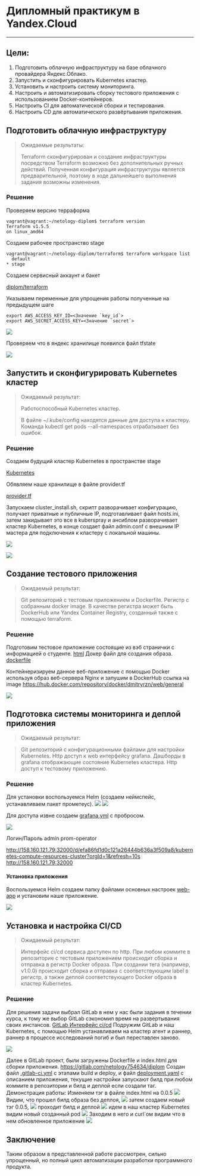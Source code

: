 # Дипломный практикум в Yandex.Cloud

---
## Цели:
1. Подготовить облачную инфраструктуру на базе облачного провайдера Яндекс.Облако.
2. Запустить и сконфигурировать Kubernetes кластер.
3. Установить и настроить систему мониторинга.
4. Настроить и автоматизировать сборку тестового приложения с использованием Docker-контейнеров.
5. Настроить CI для автоматической сборки и тестирования.
6. Настроить CD для автоматического развёртывания приложения.

## Подготовить облачную инфраструктуру

> Ожидаемые результаты:
>
> Terraform сконфигурирован и создание инфраструктуры посредством Terraform возможно без дополнительных ручных действий.
> Полученная конфигурация инфраструктуры является предварительной, поэтому в ходе дальнейшего выполнения задания возможны изменения.
### Решение
Проверяем версию терраформа
```
vagrant@vagrant:~/netology-diplom$ terraform version
Terraform v1.5.5
on linux_amd64
```
Создаем рабочее пространство stage

```
vagrant@vagrant:~/netology-diplom/terraform$ terraform workspace list
  default
* stage
```
Создаем сервисный аккаунт и бакет

[diplom/terraform](https://github.com/Dmitriy-rzn/Homework/tree/main/diplom/terraform)

Указываем переменные для упрощения работы полученные на предыдущем шаге
```
export AWS_ACCESS_KEY_ID=<Значение `key_id`>
export AWS_SECRET_ACCESS_KEY=<Значение `secret`>
```
![](https://github.com/Dmitriy-rzn/Homework/blob/main/diplom/diplom-bucket2.JPG)

Проверяем что в яндекс хранилище появился файл tfstate

![](https://github.com/Dmitriy-rzn/Homework/blob/main/diplom/tfstate.jpg)


## Запустить и сконфигурировать Kubernetes кластер

> Ожидаемый результат:
>
> Работоспособный Kubernetes кластер.
> 
> В файле ~/.kube/config находятся данные для доступа к кластеру.
> Команда kubectl get pods --all-namespaces отрабатывает без ошибок.

### Решение

Создаем будущий кластер Kubernetes в пространстве stage

[Kubernetes](https://github.com/Dmitriy-rzn/Homework/tree/main/diplom/kubernetes)

Обявляем наше хранилище в файле provider.tf

[provider.tf](https://github.com/Dmitriy-rzn/Homework/blob/main/diplom/kubernetes/terraform/provider.tf)

Запускаем cluster_install.sh, скрипт разворачивает конфигурацию, получает приватные и публичные IP, подготавливает файл hosts.ini, затем закидывает это все в kuberspray и ансиблом разворачивает кластер Kubernetes, в конце создает файл admin.conf c внешним IP мастера для подключения к кластеру с локальной машины.

![](https://github.com/Dmitriy-rzn/Homework/blob/main/diplom/cloud.JPG)

![](https://github.com/Dmitriy-rzn/Homework/blob/main/diplom/Pods.JPG)


## Создание тестового приложения

> Ожидаемый результат:

> Git репозиторий с тестовым приложением и Dockerfile.
> Регистр с собранным docker image. В качестве регистра может быть DockerHub или Yandex Container Registry, созданный также с помощью terraform.

### Решение

Подготовим тестовое приложение состоящие из вэб странички с информацией о студенте. [html](https://github.com/Dmitriy-rzn/Homework/tree/main/diplom/webapp/html)
Докер файл для создания образа. [dockerfile](https://github.com/Dmitriy-rzn/Homework/blob/main/diplom/webapp/dockerfile)

Контейнеризируем данное веб-приложение с помощью Docker используя образ веб-сервера Nginx и запушим в DockerHub ссылка на image
https://hub.docker.com/repository/docker/dmitryrzn/web/general

![](https://github.com/Dmitriy-rzn/Homework/blob/main/diplom/dockerhub.JPG)



## Подготовка cистемы мониторинга и деплой приложения

> Ожидаемый результат:

> Git репозиторий с конфигурационными файлами для настройки Kubernetes.
> Http доступ к web интерфейсу grafana.
> Дашборды в grafana отображающие состояние Kubernetes кластера.
> Http доступ к тестовому приложению.

### Решение
Для установки воспользуемся Helm (создаем неймспейс, устанавливаем пакет прометеус).
![](https://github.com/Dmitriy-rzn/Homework/blob/main/diplom/helm-grafana.JPG)
![](https://github.com/Dmitriy-rzn/Homework/blob/main/diplom/helm-grafana-pods.JPG)


Для доступа извне создаем [grafana.yml](https://github.com/Dmitriy-rzn/Homework/blob/main/diplom/prom-graf/grafana.yml) с пробросом. 


![](https://github.com/Dmitriy-rzn/Homework/blob/main/diplom/grafana.JPG)

Логин/Пароль
admin prom-operator

http://158.160.121.79:32000/d/efa86fd1d0c121a26444b636a3f509a8/kubernetes-compute-resources-cluster?orgId=1&refresh=10s
http://158.160.121.79:32000

#### Установка приложения

Воспользуемся Helm создаем папку файлами основных настроек [web-app](https://github.com/Dmitriy-rzn/Homework/tree/main/diplom/webapp/web-app)
и установим наше приложение.

![](https://github.com/Dmitriy-rzn/Homework/blob/main/diplom/web-app.JPG)

## Установка и настройка CI/CD

> Ожидаемый результат:

> Интерфейс ci/cd сервиса доступен по http.
> При любом коммите в репозиторие с тестовым приложением происходит сборка и отправка в регистр Docker образа.
> При создании тега (например, v1.0.0) происходит сборка и отправка с соответствующим label в регистр, а также деплой соответствующего Docker образа в кластер Kubernetes.

### Решение
Для решения задачи выбрал GitLab в нем у нас были задания в течении курса, к тому же выбор GitLab сэкономил время на развертывания своих инстансов.
[GitLab Интерфейс ci/cd](https://gitlab.com/netology754634/diplom)
Подружим GitLab и наш Kubernetes, с помощью Helm устанавливаем на кластер агент и раннер, раннер в процессе исследований погиб и был переставлен заново.

![](https://github.com/Dmitriy-rzn/Homework/blob/main/diplom/agent-run.JPG)

Далее в GitLab проект, были загружены Dockerfile и index.html для сборки приложения. https://gitlab.com/netology754634/diplom
Создан файл [.gitlab-ci.yml](https://gitlab.com/netology754634/diplom/-/blob/main/.gitlab-ci.yml?ref_type=heads) c этапами build и deploy, и файл [deployment.yaml](https://gitlab.com/netology754634/diplom/-/blob/main/appdeploy/deployment.yaml?ref_type=heads) с описанием приложения, текущие настройки запускают билд при любом коммите в репозитории и билд и деплой если создали таг.
Демонстрация работы:
Изменяем тэг в файле index.html на 0.0.5
![](https://github.com/Dmitriy-rzn/Homework/blob/main/diplom/Gitlab-index.JPG)
Видим, что прошел билд образа без деплоя, 
![](https://github.com/Dmitriy-rzn/Homework/blob/main/diplom/Gitlab-index-tag-pipe.JPG)
затем создаем новый тэг 0.0.5, 
![](https://github.com/Dmitriy-rzn/Homework/blob/main/diplom/Gitlab-index-tag.JPG)
проходит билд и деплой
![](https://github.com/Dmitriy-rzn/Homework/blob/main/diplom/Gitlab-index-tag-pipe.JPG)
идем в наш кластер Kubernetes видим новый созданный pod 
![](https://github.com/Dmitriy-rzn/Homework/blob/main/diplom/kuber-pod-1.JPG)
Заходим в него и curl`ом видим что в нем обновленное приложение
![](https://github.com/Dmitriy-rzn/Homework/blob/main/diplom/kuber-pod.JPG)

## Заключение

Таким образом в представленной работе рассмотрен, сильно упрощенный, но полный цикл автоматизации разработки программного продукта.















